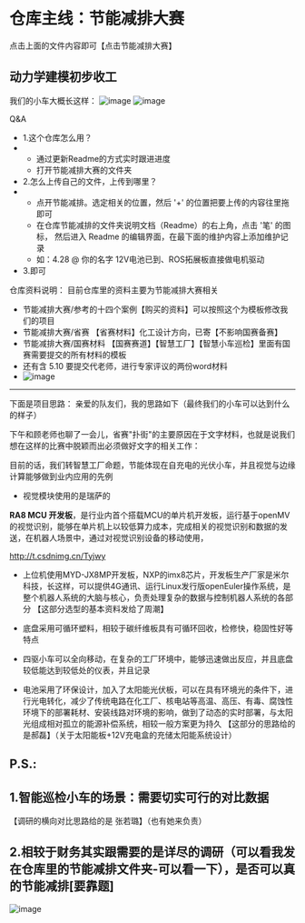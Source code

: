 # 仓库主线：节能减排大赛
点击上面的文件内容即可【点击节能减排大赛】
## 动力学建模初步收工
我们的小车大概长这样：
![image](https://github.com/Darrenpig/new_energy_coder_club/assets/121377489/d83ede20-9fef-4100-9e7a-c19c13c8c2cf)
![image](https://github.com/Darrenpig/new_energy_coder_club/assets/121377489/62f9c881-dd44-4818-a45c-eb3be9803b80)

Q&A
- 1.这个仓库怎么用？
- - 通过更新Readme的方式实时跟进进度
  - 打开节能减排大赛的文件夹
- 2.怎么上传自己的文件，上传到哪里？
- - 点开节能减排。选定相关的位置，然后 '+' 的位置把要上传的内容往里拖即可
  - 在仓库节能减排的文件夹说明文档（Readme）的右上角，点击 '笔' 的图标， 然后进入 Readme 的编辑界面，在最下面的维护内容上添加维护记录
  - 如：4.28 @ 你的名字 12V电池已到、ROS拓展板直接做电机驱动
- 3.即可
 
仓库资料说明：
目前仓库里的资料主要为节能减排大赛相关
- 节能减排大赛/参考的十四个案例【购买的资料】可以按照这个为模板修改我们的项目
- 节能减排大赛/省赛 【省赛材料】化工设计方向，已寄【不影响国赛备赛】
- 节能减排大赛/国赛材料 【国赛赛道】【智慧工厂】【智慧小车巡检】里面有国赛需要提交的所有材料的模板
- 还有含 5.10 要提交代老师，进行专家评议的两份word材料
- ![image](https://github.com/Darrenpig/new_energy_coder_club/assets/121377489/8398bd56-00bb-4c17-85c5-3338129091de)
---
下面是项目思路：
亲爱的队友们，我的思路如下（最终我们的小车可以达到什么的样子）

下午和顾老师也聊了一会儿，省赛"扑街"的主要原因在于文字材料，也就是说我们想在这样的比赛中脱颖而出必须做好文字的相关工作：



目前的话，我们转智慧工厂命题，节能体现在自充电的光伏小车，并且视觉与边缘计算能够做到业内应用的先例

- 视觉模块使用的是瑞萨的

**RA8 MCU 开发板**，是行业内首个搭载MCU的单片机开发板，运行基于openMV的视觉识别，能够在单片机上以较低算力成本，完成相关的视觉识别和数据的发送，在机器人场景中，通过对视觉识别设备的移动使用，

http://t.csdnimg.cn/Tyjwy

- 上位机使用MYD-JX8MP开发板，NXP的imx8芯片，开发板生产厂家是米尔科技，长这样，可以提供4G通讯、运行Linux发行版openEuler操作系统，是整个机器人系统的大脑与核心，负责处理复杂的数据与控制机器人系统的各部分
【这部分选型的基本资料发给了周潮】

- 底盘采用可循环塑料，相较于碳纤维板具有可循环回收，检修快，稳固性好等特点
- 四驱小车可以全向移动，在复杂的工厂环境中，能够迅速做出反应，并且底盘较低能达到较低处的仪表，并且记录
- 电池采用了环保设计，加入了太阳能光伏板，可以在具有环境光的条件下，进行光电转化，减少了传统电路在化工厂、核电站等高温、高压、有毒、腐蚀性环境下的部署耗材、安装线路对环境的影响，做到了动态的实时部署，与太阳光组成相对孤立的能源补偿系统，相较一般方案更为持久
  【这部分的思路给的是郝磊】（关于太阳能板+12V充电盒的充储太阳能系统设计）

## P.S.:

## 1.智能巡检小车的场景：需要切实可行的对比数据
【调研的横向对比思路给的是 张若璐】（也有她来负责）

## 2.相较于财务其实跟需要的是详尽的调研（可以看我发在仓库里的节能减排文件夹-可以看一下），是否可以真的节能减排[要靠题]
![image](https://github.com/Darrenpig/new_energy_coder_club/assets/121377489/0bc704bf-ab0b-47e8-a064-36c063fc72df)
